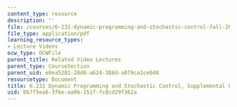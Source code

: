 ```yaml
---
content_type: resource
description: ''
file: /courses/6-231-dynamic-programming-and-stochastic-control-fall-2015/0b7f5ea63f6eaa9b151ffc8cd29f362a_MIT6_231F15_lec1.pdf
file_type: application/pdf
learning_resource_types:
- Lecture Videos
ocw_type: OCWFile
parent_title: Related Video Lectures
parent_type: CourseSection
parent_uid: e0ea5281-28d8-a624-388d-a079ca1ce048
resourcetype: Document
title: 6.231 Dynamic Programming and Stochastic Control, Supplemental Lecture 1
uid: 0b7f5ea6-3f6e-aa9b-151f-fc8cd29f362a
---
```

